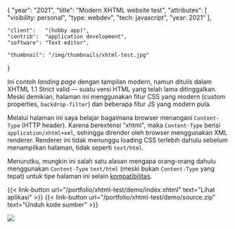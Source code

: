{
	"year": "2021",
	"title": "Modern XHTML website test",
	"attributes": [
		"visibility: personal",
		"type: webdev",
		"tech: javascript",
		"year: 2021"
	],
	
	"client":   "(hobby app)",
	"contrib":  "application development",
	"software": "Text editor",
	
	"thumbnail": "/img/thumbnails/xhtml-test.jpg"
}

Ini contoh *landing page* dengan tampilan modern, namun ditulis dalam XHTML 1.1 Strict valid &mdash; suatu versi HTML yang telah lama ditinggalkan. Meski demikian, halaman ini menggunakan fitur CSS yang modern (custom properties, `backdrop-filter`) dan beberapa fitur JS yang modern pula.

Melalui halaman ini saya belajar bagaimana browser menangani `Content-Type` (HTTP header). Karena berextensi "xhtml", maka `Content-Type` berisi `application/xhtml+xml`, sehingga dirender oleh browser menggunakan XML renderer. Renderer ini tidak menunggu loading CSS terlebih dahulu sebelum menampilkan halaman, tidak seperti `text/html`.

Menurutku, mungkin ini salah satu alasan mengapa orang-orang dahulu menggunakan `Content-Type` `text/html` (meski bukan `Content-Type` yang tepat) untuk tipe halaman ini selain [kompatibilitas](https://www.w3.org/2003/01/xhtml-mimetype/).

{{< link-button url="/portfolio/xhtml-test/demo/index.xhtml" text="Lihat aplikasi" >}}
{{< link-button url="/portfolio/xhtml-test/demo/source.zip" text="Unduh kode sumber" >}}

![](/img/thumbnails/xhtml-test.jpg)
